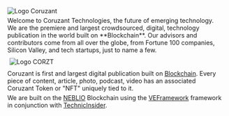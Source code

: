 ﻿<div class="text-center" style="margin:5px;">
	<img src="../images/coruzant-logo.png" style="max-width:200px;" class="img-fluid" alt="Logo Coruzant" />
</div>

<div class="text-center" style="margin:5px;">
Welcome to Coruzant Technologies, the future of emerging technology. We are the premiere and largest crowdsourced, digital, technology publication in the world built on **Blockchain**. 
Our advisors and contributors come from all over the globe, from Fortune 100 companies, Silicon Valley, and tech startups, just to name a few.
</div>

<div class="text-center" style="margin:10px;">
	<img src="../images/image42.png" style="max-width:200px;" class="img-fluid" alt="Logo CORZT" />
</div>

<div class="text-center" style="margin:5px;">
Coruzant is first and largest digital publication built on <a href="https://nebl.io/" target="_blank">Blockchain</a>.
Every piece of content, article, photo, podcast, video has an associated Coruzant Token or "NFT" uniquely tied to it.
</div>

<div class="text-center" style="margin:5px;">
We are built on the <a href="https://nebl.io/" target="_blank">NEBLIO</a> Blockchain using the <a href="https://veframework.com/" target="_blank">VEFramework</a> framework in conjunction with <a href="https://technicinsider.com/" target="_blank">TechnicInsider</a>.
</div>    